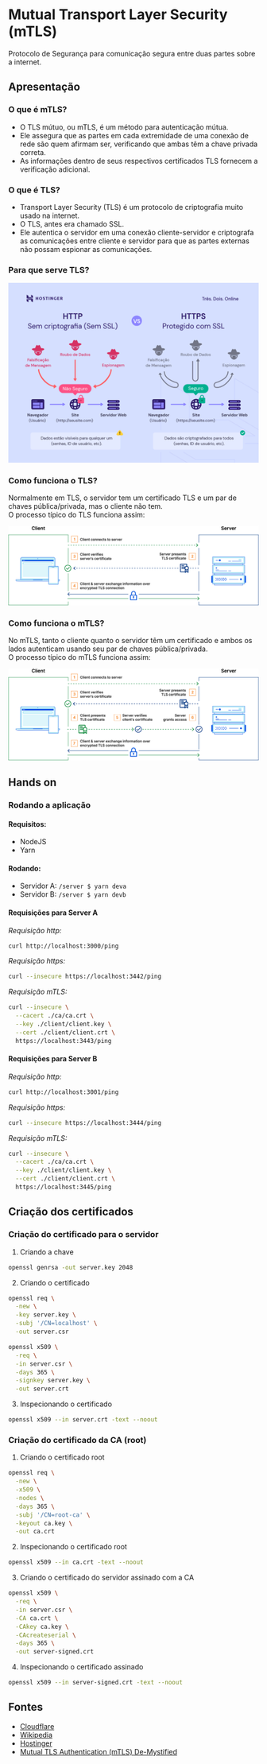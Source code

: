 # Mutual Transport Layer Security ​(mTLS)​

Protocolo de Segurança para comunicação segura entre duas partes sobre a internet​.

## Apresentação

### O que é mTLS?
 
- O TLS mútuo, ou mTLS, é um método para autenticação mútua. ​
- Ele assegura que as partes em cada extremidade de uma conexão de rede são quem afirmam ser, verificando que ambas têm a chave privada correta. ​
- As informações dentro de seus respectivos certificados TLS fornecem a verificação adicional.​

### O que é TLS?

- Transport Layer Security (TLS) é um protocolo de criptografia muito usado na internet. ​
- O TLS, antes era chamado SSL. ​
- Ele autentica o servidor em uma conexão cliente-servidor e criptografa as comunicações entre cliente e servidor para que as partes externas não possam espionar as comunicações.​

### Para que serve TLS?

![Figura http vs https](./presentation/diferencas-entre-http-e-https.webp "Figura http vs https")

### Como funciona o TLS?

Normalmente em TLS, o servidor tem um certificado TLS e um par de chaves pública/privada, mas o cliente não tem.  
O processo típico do TLS funciona assim:​

![Figura funcionamento TLS](./presentation/how_tls_works-what_is_mutual_tls.png "Figura funcionamento TLS")

### Como funciona o mTLS?

No mTLS, tanto o cliente quanto o servidor têm um certificado e ambos os lados autenticam usando seu par de chaves pública/privada.  
O processo típico do mTLS funciona assim:​

![Figura funcionamento mTLS](./presentation/how_mtls_works-what_is_mutual_tls.png "Figura funcionamento mTLS")

## Hands on

### Rodando a aplicação

#### Requisitos:

- NodeJS
- Yarn

#### Rodando:

- Servidor A: ```/server $ yarn deva```
- Servidor B: ```/server $ yarn devb```

#### Requisições para Server A

*Requisição http:*
```sh
curl http://localhost:3000/ping
```

*Requisição https:*
```sh
curl --insecure https://localhost:3442/ping
```

*Requisição mTLS:*
```sh
curl --insecure \
  --cacert ./ca/ca.crt \
  --key ./client/client.key \
  --cert ./client/client.crt \
  https://localhost:3443/ping
```

#### Requisições para Server B

*Requisição http:*
```sh
curl http://localhost:3001/ping
```

*Requisição https:*
```sh
curl --insecure https://localhost:3444/ping
```

*Requisição mTLS:*
```sh
curl --insecure \
  --cacert ./ca/ca.crt \
  --key ./client/client.key \
  --cert ./client/client.crt \
  https://localhost:3445/ping
```

## Criação dos certificados

### Criação do certificado para o servidor

1. Criando a chave
```sh
openssl genrsa -out server.key 2048
```
2. Criando o certificado
```sh
openssl req \
  -new \
  -key server.key \
  -subj '/CN=localhost' \
  -out server.csr
```
```sh
openssl x509 \
  -req \
  -in server.csr \
  -days 365 \
  -signkey server.key \
  -out server.crt
```
3. Inspecionando o certificado
```sh
openssl x509 --in server.crt -text --noout
```

### Criação do certificado da CA (root)

1. Criando o certificado root
```sh
openssl req \
  -new \
  -x509 \
  -nodes \
  -days 365 \
  -subj '/CN=root-ca' \
  -keyout ca.key \
  -out ca.crt
```
2. Inspecionando o certificado root
```sh
openssl x509 --in ca.crt -text --noout
```
3. Criando o certificado do servidor assinado com a CA
```sh
openssl x509 \
  -req \
  -in server.csr \
  -CA ca.crt \
  -CAkey ca.key \
  -CAcreateserial \
  -days 365 \
  -out server-signed.crt
```
4. Inspecionando o certificado assinado
```sh
openssl x509 --in server-signed.crt -text --noout
```

## Fontes

- [Cloudflare](https://www.cloudflare.com/pt-br/learning/access-management/what-is-mutual-tls/#:~:text=O%20TLS%20m%C3%BAtuo%2C%20ou%20mTLS,TLS%20fornecem%20a%20verifica%C3%A7%C3%A3o%20adicional.)
- [Wikipedia](https://pt.wikipedia.org/wiki/Transport_Layer_Security)
- [Hostinger](https://www.hostinger.com.br/tutoriais/o-que-e-ssl-tls-https)
- [Mutual TLS Authentication (mTLS) De-Mystified](https://codeburst.io/mutual-tls-authentication-mtls-de-mystified-11fa2a52e9cf)